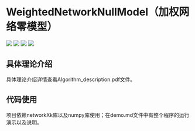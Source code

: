 # WeightedNetworkNullModel（加权网络零模型）
![](https://img.shields.io/badge/python-3.8-blue) ![](https://img.shields.io/badge/version-1.0-orange) ![](https://img.shields.io/badge/networkx-2.5-yellow) ![](https://img.shields.io/badge/numpy-1.19.1-%234169E1)
## 具体理论介绍
具体理论介绍详情查看Algorithm_description.pdf文件。
## 代码使用
项目依赖networkXk库以及numpy库使用；在demo.md文件中有整个程序的运行演示以及说明。
